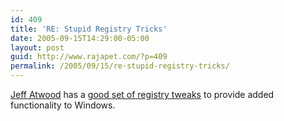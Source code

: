 ```yaml
---
id: 409
title: 'RE: Stupid Registry Tricks'
date: 2005-09-15T14:29:00-05:00
layout: post
guid: http://www.rajapet.com/?p=409
permalink: /2005/09/15/re-stupid-registry-tricks/
---
```

[Jeff Atwood](http://www.codinghorror.com/blog/ "Coding Horror") has a [good set of registry tweaks](http://www.codinghorror.com/blog/archives/000385.html "Stupif Registry Tricks") to provide added functionality to Windows.